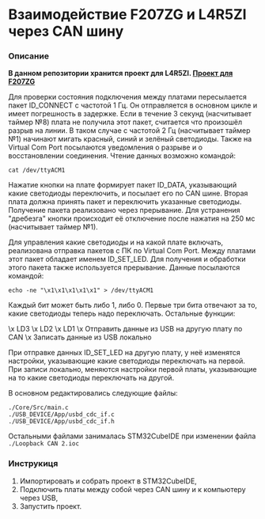 # Взаимодействие F207ZG и L4R5ZI через CAN шину

### Описание

**В данном репозитории хранится проект для L4R5ZI. [Проект для F207ZG](https://github.com/ducaton/NUCLEO-F207ZG_LED_through_CAN)**

Для проверки состояния подключения между платами пересылается пакет ID_CONNECT с частотой 1 Гц. Он отправляется в основном цикле и имеет погрешность в задержке. Если в течение 3 секунд (насчитывает таймер №8) плата не получила этот пакет, считается что произошёл разрыв на линии. В таком случае с частотой 2 Гц (насчитывает таймер №1) начинают мигать красный, синий и зелёный светодиоды. Также на Virtual Com Port посылаются уведомления о разрыве и о восстановлении соединения. Чтение данных возможно командой:

`cat /dev/ttyACM1`

Нажатие кнопки на плате формирует пакет ID_DATA, указывающий какие светодиоды переключить, и посылает его по CAN шине. Вторая плата должна принять пакет и переключить указанные светодиоды. Получение пакета реализовано через прерывание. Для устранения "дребезга" кнопки происходит её отключение после нажатия на 250 мс (насчитывает таймер №1).

Для управления какие светодиоды и на какой плате включать, реализована отправка пакетов с ПК по Virtual Com Port. Между платами этот пакет обладает именем ID_SET_LED. Для получения и обработки этого пакета также используется прерывание. Данные посылаются командой:

`echo -ne "\x1\x1\x1\x1\x1" > /dev/ttyACM1`

Каждый бит может быть либо 1, либо 0. Первые три бита отвечают за то, какие светодиоды теперь надо переключать. Остальные функции:

\x LD3 \x LD2 \x LD1 \x Отправить данные из USB на другую плату по CAN \x Записать данные из USB локально

При отправке данных ID_SET_LED на другую плату, у неё изменятся настройки, указывающие какие светодиоды переключать на первой. При записи локально, меняются настройки первой платы, указывающие на то какие светодиоды переключать на другой. 

В основном редактировались следующие файлы:
```
./Core/Src/main.c
./USB_DEVICE/App/usbd_cdc_if.c
./USB_DEVICE/App/usbd_cdc_if.h
```

Остальными файлами занималась STM32CubeIDE при изменении файла `./Loopback CAN 2.ioc `

### Инструкиця

1. Импортировать и собрать проект в STM32CubeIDE,
2. Подключить платы между собой через CAN шину и к компьютеру через USB,
3. Запустить проект.

